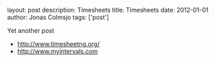 layout: post
description: Timesheets
title: Timesheets
date: 2012-01-01
author: Jonas Colmsjo
tags: ['post']

Yet another post


* http://www.timesheetng.org/
* http://www.myintervals.com

